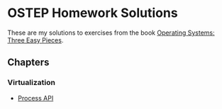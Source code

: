 # OSTEP Homework Solutions

These are my solutions to exercises from the book [Operating Systems: Three Easy Pieces](http://pages.cs.wisc.edu/~remzi/OSTEP/).

## Chapters

### Virtualization

- [Process API](5_process_api/)
